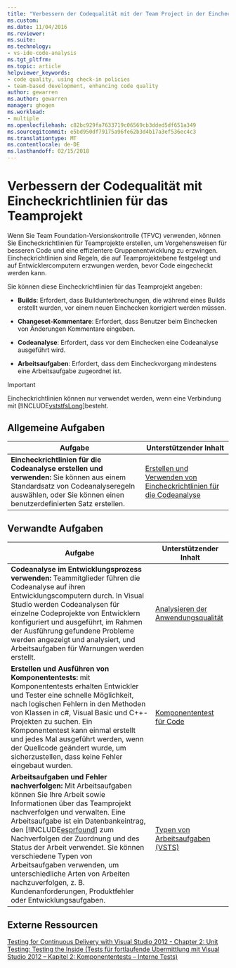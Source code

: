 ```yaml
---
title: "Verbessern der Codequalität mit der Team Project in der Eincheckrichtlinien | Microsoft Docs"
ms.custom: 
ms.date: 11/04/2016
ms.reviewer: 
ms.suite: 
ms.technology:
- vs-ide-code-analysis
ms.tgt_pltfrm: 
ms.topic: article
helpviewer_keywords:
- code quality, using check-in policies
- team-based development, enhancing code quality
author: gewarren
ms.author: gewarren
manager: ghogen
ms.workload:
- multiple
ms.openlocfilehash: c82bc929fa7633719c06569cb3dded5df651a349
ms.sourcegitcommit: e5bd950df79175a96fe62b3d4b17a3ef536ec4c3
ms.translationtype: MT
ms.contentlocale: de-DE
ms.lasthandoff: 02/15/2018
---
```

# <a name="enhancing-code-quality-with-team-project-check-in-policies"></a>Verbessern der Codequalität mit Eincheckrichtlinien für das Teamprojekt

Wenn Sie Team Foundation-Versionskontrolle (TFVC) verwenden, können Sie Eincheckrichtlinien für Teamprojekte erstellen, um Vorgehensweisen für besseren Code und eine effizientere Gruppenentwicklung zu erzwingen. Eincheckrichtlinien sind Regeln, die auf Teamprojektebene festgelegt und auf Entwicklercomputern erzwungen werden, bevor Code eingecheckt werden kann.

Sie können diese Eincheckrichtlinien für das Teamprojekt angeben:

- **Builds**: Erfordert, dass Buildunterbrechungen, die während eines Builds erstellt wurden, vor einem neuen Einchecken korrigiert werden müssen.

- **Changeset-Kommentare**: Erfordert, dass Benutzer beim Einchecken von Änderungen Kommentare eingeben.

- **Codeanalyse**: Erfordert, dass vor dem Einchecken eine Codeanalyse ausgeführt wird.

- **Arbeitsaufgaben**: Erfordert, dass dem Eincheckvorgang mindestens eine Arbeitsaufgabe zugeordnet ist.

> [!IMPORTANT]
> Eincheckrichtlinien können nur verwendet werden, wenn eine Verbindung mit [!INCLUDE[vststfsLong](../code-quality/includes/vststfslong_md.md)]besteht.

## <a name="common-tasks"></a>Allgemeine Aufgaben

|Aufgabe|Unterstützender Inhalt|
|----------|------------------------|
|**Eincheckrichtlinien für die Codeanalyse erstellen und verwenden:** Sie können aus einem Standardsatz von Codeanalyseregeln auswählen, oder Sie können einen benutzerdefinierten Satz erstellen.|[Erstellen und Verwenden von Eincheckrichtlinien für die Codeanalyse](../code-quality/creating-and-using-code-analysis-check-in-policies.md)|

## <a name="related-tasks"></a>Verwandte Aufgaben

|Aufgabe|Unterstützender Inhalt|
|----------|------------------------|
|**Codeanalyse im Entwicklungsprozess verwenden:** Teammitglieder führen die Codeanalyse auf ihren Entwicklungscomputern durch. In Visual Studio werden Codeanalysen für einzelne Codeprojekte von Entwicklern konfiguriert und ausgeführt, im Rahmen der Ausführung gefundene Probleme werden angezeigt und analysiert, und Arbeitsaufgaben für Warnungen werden erstellt.|[Analysieren der Anwendungsqualität](../code-quality/analyzing-application-quality-by-using-code-analysis-tools.md)|
|**Erstellen und Ausführen von Komponententests:** mit Komponententests erhalten Entwickler und Tester eine schnelle Möglichkeit, nach logischen Fehlern in den Methoden von Klassen in c#, Visual Basic und C++-Projekten zu suchen. Ein Komponententest kann einmal erstellt und jedes Mal ausgeführt werden, wenn der Quellcode geändert wurde, um sicherzustellen, dass keine Fehler eingebaut wurden.|[Komponententest für Code](../test/unit-test-your-code.md)|
|**Arbeitsaufgaben und Fehler nachverfolgen:** Mit Arbeitsaufgaben können Sie Ihre Arbeit sowie Informationen über das Teamprojekt nachverfolgen und verwalten. Eine Arbeitsaufgabe ist ein Datenbankeintrag, den [!INCLUDE[esprfound](../code-quality/includes/esprfound_md.md)] zum Nachverfolgen der Zuordnung und des Status der Arbeit verwendet. Sie können verschiedene Typen von Arbeitsaufgaben verwenden, um unterschiedliche Arten von Arbeiten nachzuverfolgen, z. B. Kundenanforderungen, Produktfehler oder Entwicklungsaufgaben.|[Typen von Arbeitsaufgaben (VSTS)](/vsts/work/work-items/index)|

## <a name="external-resources"></a>Externe Ressourcen

[Testing for Continuous Delivery with Visual Studio 2012 - Chapter 2: Unit Testing: Testing the Inside (Tests für fortlaufende Übermittlung mit Visual Studio 2012 – Kapitel 2: Komponententests – Interne Tests)](http://go.microsoft.com/fwlink/?LinkID=255188)